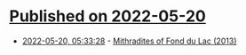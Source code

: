 # [Published on 2022-05-20](index.md)

* [2022-05-20, 05:33:28](https://news.ycombinator.com/item?id=31443735) - [Mithradites of Fond du Lac (2013)](https://thebeliever.net/mithradites-of-fond-du-lac/)
